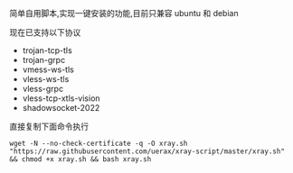 简单自用脚本,实现一键安装的功能,目前只兼容 ubuntu 和 debian

现在已支持以下协议

- trojan-tcp-tls
- trojan-grpc
- vmess-ws-tls
- vless-ws-tls
- vless-grpc
- vless-tcp-xtls-vision
- shadowsocket-2022

直接复制下面命令执行
```
wget -N --no-check-certificate -q -O xray.sh "https://raw.githubusercontent.com/uerax/xray-script/master/xray.sh" && chmod +x xray.sh && bash xray.sh
```

